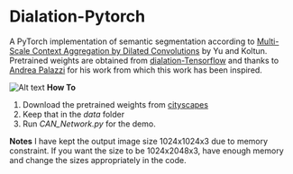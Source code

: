 # Dialation-Pytorch
A PyTorch implementation of semantic segmentation according to [Multi-Scale Context Aggregation by Dilated Convolutions](https://arxiv.org/abs/1511.07122) by Yu and Koltun.
Pretrained weights are obtained from [dialation-Tensorflow](https://github.com/ndrplz/dilation-tensorflow) and thanks to [Andrea Palazzi](https://github.com/ndrplz) for his work from which this work has been inspired.

![Alt text](data.cityscapes_real.png?raw=true "Input image")
**How To**
1. Download the pretrained weights from [cityscapes](https://drive.google.com/file/d/0Bx9YaGcDPu3XR0d4cXVSWmtVdEE/view)
2. Keep that in the *data* folder
3. Run *CAN_Network.py* for the demo. 

**Notes**
I have kept the output image size 1024x1024x3 due to memory constraint. If you want the size to be 1024x2048x3, have enough memory and change the sizes appropriately in the code. 
